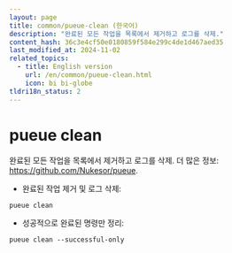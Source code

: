 ```yaml
---
layout: page
title: common/pueue-clean (한국어)
description: "완료된 모든 작업을 목록에서 제거하고 로그를 삭제."
content_hash: 36c3e4cf50e0180859f584e299c4de1d467aed35
last_modified_at: 2024-11-02
related_topics:
  - title: English version
    url: /en/common/pueue-clean.html
    icon: bi bi-globe
tldri18n_status: 2
---
```

# pueue clean

완료된 모든 작업을 목록에서 제거하고 로그를 삭제.
더 많은 정보: <https://github.com/Nukesor/pueue>.

- 완료된 작업 제거 및 로그 삭제:

`pueue clean`

- 성공적으로 완료된 명령만 정리:

`pueue clean --successful-only`
